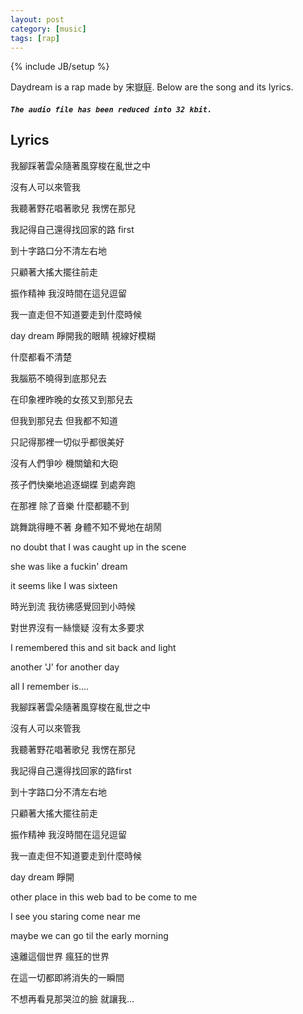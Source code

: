 ```yaml
---
layout: post
category: [music]
tags: [rap]
---
```

{% include JB/setup %}

<script src="{{ BASE_PATH }}/assets/audiojs/audio.js"></script>
<script>
  audiojs.events.ready(function() {
    audiojs.createAll();
  });
</script>

Daydream is a rap made by 宋嶽庭. Below are the song and its lyrics.

##### `The audio file has been reduced into 32 kbit.`

<audio src="{{ BASE_PATH }}/files/2014-08-31-daydream-by-宋嶽庭/15%20daydream.lite.mp3" preload="none"></audio>

## Lyrics

我腳踩著雲朵隨著風穿梭在亂世之中

沒有人可以來管我

我聽著野花唱著歌兒 我愣在那兒

我記得自己還得找回家的路 first

到十字路口分不清左右地

只顧著大搖大擺往前走

振作精神 我沒時間在這兒逗留

我一直走但不知道要走到什麼時候

day dream 睜開我的眼睛 視線好模糊

什麼都看不清楚

我腦筋不曉得到底那兒去

在印象裡昨晚的女孩又到那兒去

但我到那兒去 但我都不知道

只記得那裡一切似乎都很美好

沒有人們爭吵 機關鎗和大砲

孩子們快樂地追逐蝴蝶 到處奔跑

在那裡 除了音樂 什麼都聽不到

跳舞跳得睡不著 身體不知不覺地在胡鬧

no doubt that I was caught up in the scene 

she was like a fuckin' dream

it seems like I was sixteen

時光到流 我彷彿感覺回到小時候
 
對世界沒有一絲懷疑 沒有太多要求

I remembered this and sit back and light

another 'J' for another day

all I remember is....

我腳踩著雲朵隨著風穿梭在亂世之中

沒有人可以來管我

我聽著野花唱著歌兒 我愣在那兒

我記得自己還得找回家的路first

到十字路口分不清左右地

只顧著大搖大擺往前走

振作精神 我沒時間在這兒逗留

我一直走但不知道要走到什麼時候

day dream 睜開

other place in this web bad to be come to me

I see you staring come near me

maybe we can go til the early morning

遠離這個世界 瘋狂的世界

在這一切都即將消失的一瞬間

不想再看見那哭泣的臉 就讓我...